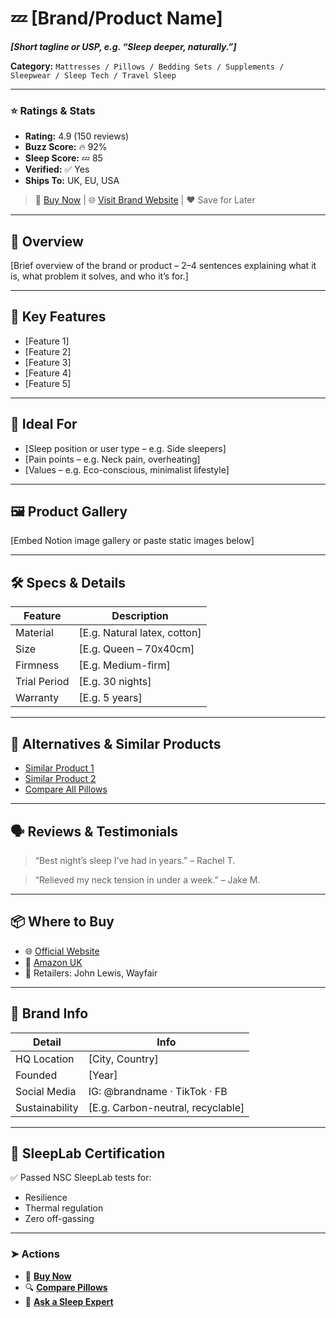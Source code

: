# 💤 [Brand/Product Name]
**_[Short tagline or USP, e.g. “Sleep deeper, naturally.”]_**

**Category:** `Mattresses / Pillows / Bedding Sets / Supplements / Sleepwear / Sleep Tech / Travel Sleep`

---

### ⭐ Ratings & Stats
- **Rating:** 4.9 (150 reviews)
- **Buzz Score:** 🔥 92%
- **Sleep Score:** 💤 85
- **Verified:** ✅ Yes
- **Ships To:** UK, EU, USA

> 🛒 [Buy Now](#) | 🌐 [Visit Brand Website](#) | ❤️ Save for Later

---

## 🧘 Overview
[Brief overview of the brand or product – 2–4 sentences explaining what it is, what problem it solves, and who it’s for.]

---

## 🌟 Key Features
- [Feature 1]
- [Feature 2]
- [Feature 3]
- [Feature 4]
- [Feature 5]

---

## 🛌 Ideal For
- [Sleep position or user type – e.g. Side sleepers]
- [Pain points – e.g. Neck pain, overheating]
- [Values – e.g. Eco-conscious, minimalist lifestyle]

---

## 🖼️ Product Gallery
[Embed Notion image gallery or paste static images below]

---

## 🛠️ Specs & Details

| Feature        | Description                  |
|----------------|------------------------------|
| Material       | [E.g. Natural latex, cotton] |
| Size           | [E.g. Queen – 70x40cm]       |
| Firmness       | [E.g. Medium-firm]           |
| Trial Period   | [E.g. 30 nights]             |
| Warranty       | [E.g. 5 years]               |

---

## 🔁 Alternatives & Similar Products
- [Similar Product 1](#)
- [Similar Product 2](#)
- [Compare All Pillows](#)

---

## 🗣️ Reviews & Testimonials
> “Best night’s sleep I’ve had in years.” – Rachel T.

> “Relieved my neck tension in under a week.” – Jake M.

---

## 📦 Where to Buy
- 🌐 [Official Website](#)
- 🛒 [Amazon UK](#)
- 🏬 Retailers: John Lewis, Wayfair

---

## 📍 Brand Info

| Detail        | Info                            |
|---------------|---------------------------------|
| HQ Location   | [City, Country]                 |
| Founded       | [Year]                          |
| Social Media  | IG: @brandname · TikTok · FB    |
| Sustainability | [E.g. Carbon-neutral, recyclable] |

---

## 🧪 SleepLab Certification
✅ Passed NSC SleepLab tests for:
- Resilience
- Thermal regulation
- Zero off-gassing

---

### ➤ Actions
- 🛒 **[Buy Now](#)**
- 🔍 **[Compare Pillows](#)**
- 💬 **[Ask a Sleep Expert](#)**
